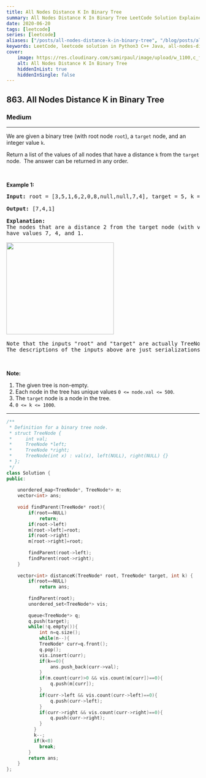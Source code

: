 ```yaml
---
title: All Nodes Distance K In Binary Tree
summary: All Nodes Distance K In Binary Tree LeetCode Solution Explained
date: 2020-06-20
tags: [leetcode]
series: [leetcode]
aliases: ["/posts/all-nodes-distance-k-in-binary-tree", "/blog/posts/all-nodes-distance-k-in-binary-tree", "/all-nodes-distance-k-in-binary-tree"]
keywords: LeetCode, leetcode solution in Python3 C++ Java, all-nodes-distance-k-in-binary-tree solution
cover:
    image: https://res.cloudinary.com/samirpaul/image/upload/w_1100,c_fit,co_rgb:FFFFFF,l_text:Arial_70_bold:All Nodes Distance K In Binary Tree/problem-solving.webp
    alt: All Nodes Distance K In Binary Tree
    hiddenInList: true
    hiddenInSingle: false
---
```



<h2>863. All Nodes Distance K in Binary Tree</h2><h3>Medium</h3><hr><div><p>We are given a binary tree (with root node&nbsp;<code>root</code>), a <code>target</code> node, and an integer value <code>k</code>.</p>

<p>Return a list of the values of all&nbsp;nodes that have a distance <code>k</code> from the <code>target</code> node.&nbsp; The answer can be returned in any order.</p>

<p>&nbsp;</p>

<ol>
</ol>

<div>
<p><strong>Example 1:</strong></p>

<pre><strong>Input: </strong>root = <span id="example-input-1-1">[3,5,1,6,2,0,8,null,null,7,4]</span>, target = <span id="example-input-1-2">5</span>, k = <span id="example-input-1-3">2</span>

<strong>Output: </strong><span id="example-output-1">[7,4,1]</span>

<strong>Explanation: </strong>
The nodes that are a distance 2 from the target node (with value 5)
have values 7, 4, and 1.

<img alt="" src="https://s3-lc-upload.s3.amazonaws.com/uploads/2018/06/28/sketch0.png" style="width: 280px; height: 240px;">

Note that the inputs "root" and "target" are actually TreeNodes.
The descriptions of the inputs above are just serializations of these objects.
</pre>

<p>&nbsp;</p>

<p><strong>Note:</strong></p>

<ol>
	<li>The given tree is non-empty.</li>
	<li>Each node in the tree has unique values&nbsp;<code>0 &lt;= node.val &lt;= 500</code>.</li>
	<li>The <code>target</code>&nbsp;node is a node in the tree.</li>
	<li><code>0 &lt;= k &lt;= 1000</code>.</li>
</ol>
</div>
</div>

---




```cpp
/**
 * Definition for a binary tree node.
 * struct TreeNode {
 *     int val;
 *     TreeNode *left;
 *     TreeNode *right;
 *     TreeNode(int x) : val(x), left(NULL), right(NULL) {}
 * };
 */
class Solution {
public:
    
    unordered_map<TreeNode*, TreeNode*> m;
    vector<int> ans;
    
    void findParent(TreeNode* root){
        if(root==NULL)
            return;
        if(root->left)
        m[root->left]=root;
        if(root->right)
        m[root->right]=root;
        
        findParent(root->left);
        findParent(root->right);
    }
    
    vector<int> distanceK(TreeNode* root, TreeNode* target, int k) {
        if(root==NULL)
            return ans;
        
        findParent(root);
        unordered_set<TreeNode*> vis;
        
        queue<TreeNode*> q;
        q.push(target);
        while(!q.empty()){
            int n=q.size();
            while(n--){
            TreeNode* curr=q.front();
            q.pop();
            vis.insert(curr);
            if(k==0){
                ans.push_back(curr->val);
            }
            if(m.count(curr)>0 && vis.count(m[curr])==0){
                q.push(m[curr]);
            }
            if(curr->left && vis.count(curr->left)==0){
                q.push(curr->left);
            }
            if(curr->right && vis.count(curr->right)==0){
                q.push(curr->right);
            }
          }
          k--;
          if(k<0)
            break;
        }
        return ans;
    }
};
```

